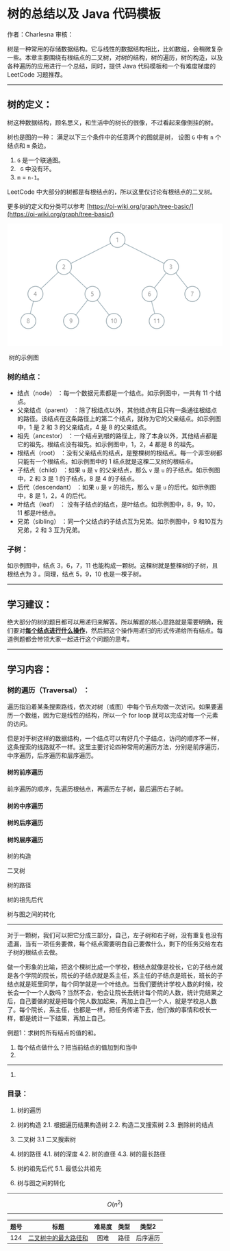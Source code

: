﻿

# 树的总结以及 Java 代码模板

作者：Charlesna	审核：

树是一种常用的存储数据结构。它与线性的数据结构相比，比如数组，会稍微复杂一些。本章主要围绕有根结点的二叉树，对树的结构，树的遍历，树的构造，以及各种遍历的应用进行一个总结，同时，提供 Java 代码模板和一个有难度梯度的 LeetCode 习题推荐。

---

## 树的定义：

树这种数据结构，顾名思义，和生活中的树长的很像，不过看起来像倒挂的树。

树也是图的一种：
满足以下三个条件中的任意两个的图就是树， 设图 `G` 中有 `n` 个结点和 `m` 条边。

  1. `G` 是一个联通图。
  2. ` G` 中没有环。
  3. `m` = `n-1`。

LeetCode 中大部分的树都是有根结点的，所以这里仅讨论有根结点的二叉树。

更多树的定义和分类可以参考 [https://oi-wiki.org/graph/tree-basic/](https://oi-wiki.org/graph/tree-basic/)



<img src="img/tree3.png" style="zoom:100%;" />

​															树的示例图

### 树的结点：

- 结点（node） ：每一个数据元素都是一个结点。如示例图中，一共有 11 个结点。
- 父亲结点（parent） ：除了根结点以外，其他结点有且只有一条通往根结点的路径。该结点在这条路径上的第二个结点，就称为它的父亲结点。如示例图中，1 是 2 和 3 的父亲结点，4 是 8 的父亲结点。
- 祖先（ancestor） ：一个结点到根的路径上，除了本身以外，其他结点都是它的祖先。根结点没有祖先。如示例图中，1，2，4 都是 8 的祖先。
- 根结点（root） ：没有父亲结点的结点，是整棵树的根结点。每一个非空树都只能有一个根结点。如示例图中的 1 结点就是这棵二叉树的根结点。
- 子结点（child） ：如果 `u` 是 `v` 的父亲结点，那么 `v`  是 `u` 的子结点。如示例图中，2 和 3 是 1 的子结点，8 是 4 的子结点。
- 后代（descendant） ：如果 `u` 是 `v` 的祖先，那么 `v`  是 `u` 的后代。如示例图中，8 是 1，2，4 的后代。
- 叶结点（leaf） ：  没有子结点的结点，是叶结点。如示例图中，8，9，10，11 都是叶结点。
- 兄弟（sibling） ：同一个父结点的子结点互为兄弟。如示例图中，9 和10互为兄弟，2 和 3 互为兄弟。

### 子树：

如示例图中，结点 3，6，7，11 也能构成一颗树。这棵树就是整棵树的子树，且根结点为 3 。同理，结点 5，9，10 也是一棵子树。

---

## 学习建议：

绝大部分的树的题目都可以用递归来解答。所以解题的核心思路就是需要明确，我们要对<u>**每个结点进行什么操作**</u>，然后把这个操作用递归的形式传递给所有结点。每道例题都会带领大家一起进行这个问题的思考。

---

## 学习内容：

### 树的遍历（Traversal） ：

遍历指沿着某条搜索路线，依次对树（或图）中每个节点均做一次访问。如果要遍历一个数组，因为它是线性的结构，所以一个 for loop 就可以完成对每一个元素的访问。

但是对于树这样的数据结构，一个结点可以有好几个子结点，访问的顺序不一样，这条搜索的线路就不一样。这里主要讨论四种常用的遍历方法，分别是前序遍历，中序遍历，后序遍历和层序遍历。

#### 树的前序遍历

前序遍历的顺序，先遍历根结点，再遍历左子树，最后遍历右子树。

[前序遍历题目链接]: https://leetcode-cn.com/problems/binary-tree-preorder-traversal/



#### 树的中序遍历

#### 树的后序遍历 

#### 树的层序遍历

树的构造

二叉树

树的路径

树的祖先后代

树与图之间的转化 

---





对于一颗树，我们可以把它分成三部分，自己，左子树和右子树，没有重复也没有遗漏，当有一项任务要做，每个结点需要明白自己要做什么，剩下的任务交给左右子树的根结点去做。

做一个形象的比喻，把这个棵树比成一个学校，根结点就像是校长，它的子结点就是各个学院的院长，院长的子结点就是系主任，系主任的子结点是班长，班长的子结点就是班里同学，每个同学就是一个叶结点。当我们要统计学校人数的时候，校长会一个一个人数吗？当然不会，他会让院长去统计每个院的人数，统计完结果之后，自己要做的就是把每个院人数加起来，再加上自己一个人，就是学校总人数了。每个院长，系主任，也都是一样，把任务传递下去，他们做的事情和校长一样，都是统计一下结果，再加上自己。

例题1：求树的所有结点的值的和。

1. 每个结点做什么？把当前结点的值加到和当中
2. 

---



1. 

### 目录：

  1. 树的遍历
     
  2. 树的构造
     2.1. 根据遍历结果构造树
       2.2. 构造二叉搜索树
       2.3. 删除树的结点
  3. 二叉树
     3.1 二叉搜索树
  4. 树的路径
     4.1. 树的深度
       4.2. 树的直径
       4.3. 树的最长路径
  5. 树的祖先后代
     5.1. 最低公共祖先 
  6. 树与图之间的转化 

---

$$
O(n^2)
$$



---


| 题号 |                             标题                             | 难易度 | 类型 |  类型2   |
| :--- | :----------------------------------------------------------: | :----: | :--: | :------: |
| 124  | [二叉树中的最大路径和](https://leetcode-cn.com/problems/binary-tree-maximum-path-sum/) |  困难  | 路径 | 后序遍历 |